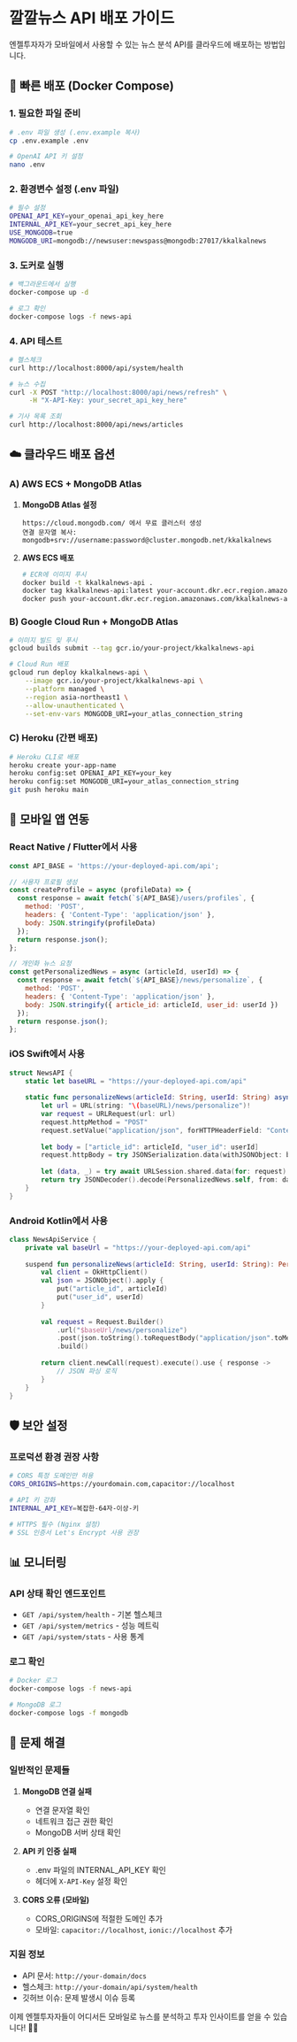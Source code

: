 # 깔깔뉴스 API 배포 가이드

엔젤투자자가 모바일에서 사용할 수 있는 뉴스 분석 API를 클라우드에 배포하는 방법입니다.

## 🚀 빠른 배포 (Docker Compose)

### 1. 필요한 파일 준비
```bash
# .env 파일 생성 (.env.example 복사)
cp .env.example .env

# OpenAI API 키 설정
nano .env
```

### 2. 환경변수 설정 (.env 파일)
```bash
# 필수 설정
OPENAI_API_KEY=your_openai_api_key_here
INTERNAL_API_KEY=your_secret_api_key_here
USE_MONGODB=true
MONGODB_URI=mongodb://newsuser:newspass@mongodb:27017/kkalkalnews
```

### 3. 도커로 실행
```bash
# 백그라운드에서 실행
docker-compose up -d

# 로그 확인
docker-compose logs -f news-api
```

### 4. API 테스트
```bash
# 헬스체크
curl http://localhost:8000/api/system/health

# 뉴스 수집
curl -X POST "http://localhost:8000/api/news/refresh" \
     -H "X-API-Key: your_secret_api_key_here"

# 기사 목록 조회
curl http://localhost:8000/api/news/articles
```

## ☁️ 클라우드 배포 옵션

### A) AWS ECS + MongoDB Atlas
1. **MongoDB Atlas 설정**
   ```
   https://cloud.mongodb.com/ 에서 무료 클러스터 생성
   연결 문자열 복사: mongodb+srv://username:password@cluster.mongodb.net/kkalkalnews
   ```

2. **AWS ECS 배포**
   ```bash
   # ECR에 이미지 푸시
   docker build -t kkalkalnews-api .
   docker tag kkalkalnews-api:latest your-account.dkr.ecr.region.amazonaws.com/kkalkalnews-api:latest
   docker push your-account.dkr.ecr.region.amazonaws.com/kkalkalnews-api:latest
   ```

### B) Google Cloud Run + MongoDB Atlas
```bash
# 이미지 빌드 및 푸시
gcloud builds submit --tag gcr.io/your-project/kkalkalnews-api

# Cloud Run 배포
gcloud run deploy kkalkalnews-api \
    --image gcr.io/your-project/kkalkalnews-api \
    --platform managed \
    --region asia-northeast1 \
    --allow-unauthenticated \
    --set-env-vars MONGODB_URI=your_atlas_connection_string
```

### C) Heroku (간편 배포)
```bash
# Heroku CLI로 배포
heroku create your-app-name
heroku config:set OPENAI_API_KEY=your_key
heroku config:set MONGODB_URI=your_atlas_connection_string
git push heroku main
```

## 📱 모바일 앱 연동

### React Native / Flutter에서 사용
```javascript
const API_BASE = 'https://your-deployed-api.com/api';

// 사용자 프로필 생성
const createProfile = async (profileData) => {
  const response = await fetch(`${API_BASE}/users/profiles`, {
    method: 'POST',
    headers: { 'Content-Type': 'application/json' },
    body: JSON.stringify(profileData)
  });
  return response.json();
};

// 개인화 뉴스 요청
const getPersonalizedNews = async (articleId, userId) => {
  const response = await fetch(`${API_BASE}/news/personalize`, {
    method: 'POST',
    headers: { 'Content-Type': 'application/json' },
    body: JSON.stringify({ article_id: articleId, user_id: userId })
  });
  return response.json();
};
```

### iOS Swift에서 사용
```swift
struct NewsAPI {
    static let baseURL = "https://your-deployed-api.com/api"
    
    static func personalizeNews(articleId: String, userId: String) async throws -> PersonalizedNews {
        let url = URL(string: "\(baseURL)/news/personalize")!
        var request = URLRequest(url: url)
        request.httpMethod = "POST"
        request.setValue("application/json", forHTTPHeaderField: "Content-Type")
        
        let body = ["article_id": articleId, "user_id": userId]
        request.httpBody = try JSONSerialization.data(withJSONObject: body)
        
        let (data, _) = try await URLSession.shared.data(for: request)
        return try JSONDecoder().decode(PersonalizedNews.self, from: data)
    }
}
```

### Android Kotlin에서 사용
```kotlin
class NewsApiService {
    private val baseUrl = "https://your-deployed-api.com/api"
    
    suspend fun personalizeNews(articleId: String, userId: String): PersonalizedNews {
        val client = OkHttpClient()
        val json = JSONObject().apply {
            put("article_id", articleId)
            put("user_id", userId)
        }
        
        val request = Request.Builder()
            .url("$baseUrl/news/personalize")
            .post(json.toString().toRequestBody("application/json".toMediaType()))
            .build()
            
        return client.newCall(request).execute().use { response ->
            // JSON 파싱 로직
        }
    }
}
```

## 🛡️ 보안 설정

### 프로덕션 환경 권장 사항
```bash
# CORS 특정 도메인만 허용
CORS_ORIGINS=https://yourdomain.com,capacitor://localhost

# API 키 강화
INTERNAL_API_KEY=복잡한-64자-이상-키

# HTTPS 필수 (Nginx 설정)
# SSL 인증서 Let's Encrypt 사용 권장
```

## 📊 모니터링

### API 상태 확인 엔드포인트
- `GET /api/system/health` - 기본 헬스체크
- `GET /api/system/metrics` - 성능 메트릭
- `GET /api/system/stats` - 사용 통계

### 로그 확인
```bash
# Docker 로그
docker-compose logs -f news-api

# MongoDB 로그
docker-compose logs -f mongodb
```

## 🔧 문제 해결

### 일반적인 문제들
1. **MongoDB 연결 실패**
   - 연결 문자열 확인
   - 네트워크 접근 권한 확인
   - MongoDB 서버 상태 확인

2. **API 키 인증 실패**
   - .env 파일의 INTERNAL_API_KEY 확인
   - 헤더에 `X-API-Key` 설정 확인

3. **CORS 오류 (모바일)**
   - CORS_ORIGINS에 적절한 도메인 추가
   - 모바일: `capacitor://localhost`, `ionic://localhost` 추가

### 지원 정보
- API 문서: `http://your-domain/docs`
- 헬스체크: `http://your-domain/api/system/health`
- 깃허브 이슈: 문제 발생시 이슈 등록

이제 엔젤투자자들이 어디서든 모바일로 뉴스를 분석하고 투자 인사이트를 얻을 수 있습니다! 🚀📱